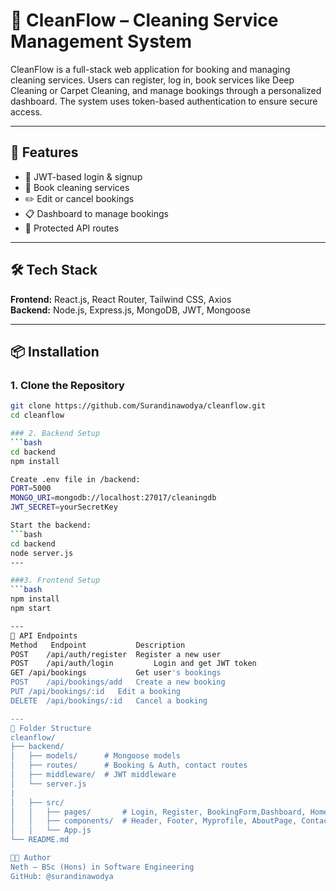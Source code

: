 # 🧼 CleanFlow – Cleaning Service Management System

CleanFlow is a full-stack web application for booking and managing cleaning services. Users can register, log in, book services like Deep Cleaning or Carpet Cleaning, and manage bookings through a personalized dashboard. The system uses token-based authentication to ensure secure access.

---

## 🚀 Features
- 🔐 JWT-based login & signup
- 📅 Book cleaning services
- ✏️ Edit or cancel bookings
- 📋 Dashboard to manage bookings
- 🧠 Protected API routes

---

## 🛠️ Tech Stack

**Frontend:** React.js, React Router, Tailwind CSS, Axios  
**Backend:** Node.js, Express.js, MongoDB, JWT, Mongoose

---

## 📦 Installation

### 1. Clone the Repository
```bash
git clone https://github.com/Surandinawodya/cleanflow.git
cd cleanflow

### 2. Backend Setup
```bash
cd backend
npm install

Create .env file in /backend:
PORT=5000
MONGO_URI=mongodb://localhost:27017/cleaningdb
JWT_SECRET=yourSecretKey

Start the backend:
```bash
cd backend
node server.js
---

###3. Frontend Setup
```bash
npm install
npm start

---
🔐 API Endpoints
Method	 Endpoint	        Description
POST	/api/auth/register	Register a new user
POST	/api/auth/login	        Login and get JWT token
GET	/api/bookings	        Get user's bookings
POST	/api/bookings/add	Create a new booking
PUT	/api/bookings/:id	Edit a booking
DELETE	/api/bookings/:id	Cancel a booking

---
📂 Folder Structure
cleanflow/
├── backend/
│   ├── models/      # Mongoose models
│   ├── routes/      # Booking & Auth, contact routes
│   ├── middleware/  # JWT middleware
│   └── server.js
|
│   ├── src/
│   │   ├── pages/       # Login, Register, BookingForm,Dashboard, Homepage
│   │   ├── components/  # Header, Footer, Myprofile, AboutPage, ContactUs
│   │   └── App.js
└── README.md

👨‍💻 Author
Neth – BSc (Hons) in Software Engineering
GitHub: @surandinawodya
